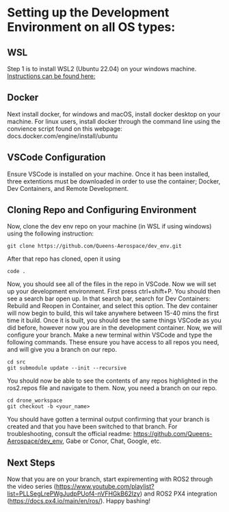 # Setting up the Development Environment on all OS types:

## WSL

Step 1 is to install WSL2 (Ubuntu 22.04) on your windows machine. [Instructions can be found here:](https://learn.microsoft.com/en-us/windows/wsl/install)

## Docker

Next install docker, for windows and macOS, install docker desktop on your machine. For linux users, install docker through the command line using the convience script found on this webpage: docs.docker.com/engine/install/ubuntu

## VSCode Configuration

Ensure VSCode is installed on your machine. Once it has been installed, three extentions must be downloaded in order to use the container; Docker, Dev Containers, and Remote Development.

## Cloning Repo and Configuring Environment

Now, clone the dev env repo on your machine (in WSL if using windows) using the following instruction: 
 
	git clone https://github.com/Queens-Aerospace/dev_env.git

After that repo has cloned, open it using

	code .

Now, you should see all of the files in the repo in VSCode. Now we will set up your development environment. First press ctrl+shift+P. You should then see a search bar open up. In that search bar, search for Dev Containers: Rebuild and Reopen in Container, and select this option. The dev container will now begin to build, this wil take anywhere between 15-40 mins the first time it build.
Once it is built, you should see the same things VSCode as you did before, however now you are in the development container. Now, we will configure your branch. Make a new terminal within VSCode and type the following commands. These ensure you have access to all repos you need, and will give you a branch on our repo. 

	cd src
	git submodule update --init --recursive

You should now be able to see the contents of any repos highlighted in the ros2.repos file and navigate to them. Now, you need a branch on our repo. 
 
	cd drone_workspace 
	git checkout -b <your_name>

You should have gotten a terminal output confirming that your branch is created and that you have been switched to that branch. For troubleshooting, consult the official readme: https://github.com/Queens-Aerospace/dev_env, Gabe or Conor, Chat, Google, etc.

## Next Steps

Now that you are on your branch, start expirementing with ROS2 through the video series (https://www.youtube.com/playlist?list=PLLSegLrePWgJudpPUof4-nVFHGkB62Izy) and ROS2 PX4 integration (https://docs.px4.io/main/en/ros/). Happy bashing!

